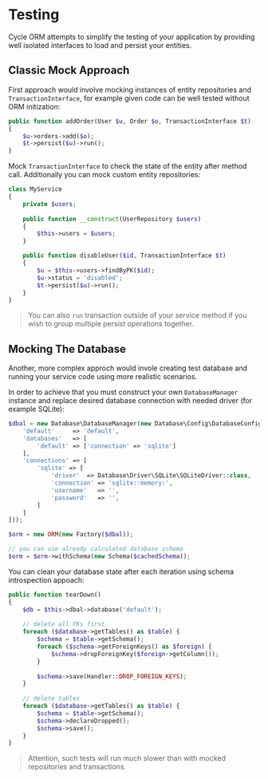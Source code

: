 # Testing
Cycle ORM attempts to simplify the testing of your application by providing well isolated interfaces to load and persist your entities.

## Classic Mock Approach
First approach would involve mocking instances of entity repositories and `TransactionInterface`, for example given code can be well tested without ORM initization:

```php
public function addOrder(User $u, Order $o, TransactionInterface $t)
{
    $u->orders->add($o);
    $t->persist($u)->run();
}
```

Mock `TransactionInterface` to check the state of the entity after method call. Additionally you can mock custom entity repositories:

```php
class MyService
{
    private $users;
    
    public function __construct(UserRepository $users)
    {
        $this->users = $users;
    }

    public function disableUser($id, TransactionInterface $t)
    {
        $u = $this->users->findByPK($id);
        $u->status = 'disabled';
        $t->persist($u)->run();
    }
}
```

> You can also `run` transaction outside of your service method if you wish to group multiple persist operations together.

## Mocking The Database
Another, more complex approch would invole creating test database and running your service code using more realistic scenarios.

In order to achieve that you must construct your own `DatabaseManager` instance and replace desired database connection with needed
driver (for example SQLite):

```php
$dbal = new Database\DatabaseManager(new Database\Config\DatabaseConfig([
    'default'     => 'default',
    'databases'   => [
        'default' => ['connection' => 'sqlite']
    ],
    'connections' => [
        'sqlite' => [
            'driver'  => Database\Driver\SQLite\SQLiteDriver::class,
            'connection' => 'sqlite::memory:',
            'username'   => '',
            'password'   => '',
        ]
    ]
]));

$orm = new ORM(new Factory($dbal));

// you can use already calculated database schema
$orm = $orm->withSchema(new Schema($cachedSchema));
```

You can clean your database state after each iteration using schema introspection appoach:

```php
public function tearDown()
{
    $db = $this->dbal->database('default');
    
    // delete all FKs first
    foreach ($database->getTables() as $table) {
        $schema = $table->getSchema();
        foreach ($schema->getForeignKeys() as $foreign) {
            $schema->dropForeignKey($foreign->getColumn());
        }
        
        $schema->save(Handler::DROP_FOREIGN_KEYS);
    }
    
    // delete tables
    foreach ($database->getTables() as $table) {
        $schema = $table->getSchema();
        $schema->declareDropped();
        $schema->save();
    }
}
```

> Attention, such tests will run much slower than with mocked repositories and transactions.
